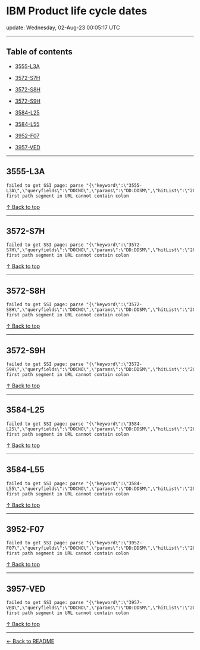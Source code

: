 # IBM Product life cycle dates

update: Wednesday, 02-Aug-23 00:05:17 UTC

---

## Table of contents


- [3555-L3A](#3555-l3a)

- [3572-S7H](#3572-s7h)

- [3572-S8H](#3572-s8h)

- [3572-S9H](#3572-s9h)

- [3584-L25](#3584-l25)

- [3584-L55](#3584-l55)

- [3952-F07](#3952-f07)

- [3957-VED](#3957-ved)


---





## 3555-L3A

```
failed to get SSI page: parse "{\"keyword\":\"3555-L3A\",\"queryfields\":\"DOCNO\",\"params\":\"DD:DDSM\",\"hitList\":\"20\",\"country\":\"ASP:TW\",\"fr\":\"0\",\"mppefsrt\":\"2\"}": first path segment in URL cannot contain colon
```



[↑ Back to top](#table-of-contents)

---





## 3572-S7H

```
failed to get SSI page: parse "{\"keyword\":\"3572-S7H\",\"queryfields\":\"DOCNO\",\"params\":\"DD:DDSM\",\"hitList\":\"20\",\"country\":\"ASP:TW\",\"fr\":\"0\",\"mppefsrt\":\"2\"}": first path segment in URL cannot contain colon
```



[↑ Back to top](#table-of-contents)

---





## 3572-S8H

```
failed to get SSI page: parse "{\"keyword\":\"3572-S8H\",\"queryfields\":\"DOCNO\",\"params\":\"DD:DDSM\",\"hitList\":\"20\",\"country\":\"ASP:TW\",\"fr\":\"0\",\"mppefsrt\":\"2\"}": first path segment in URL cannot contain colon
```



[↑ Back to top](#table-of-contents)

---





## 3572-S9H

```
failed to get SSI page: parse "{\"keyword\":\"3572-S9H\",\"queryfields\":\"DOCNO\",\"params\":\"DD:DDSM\",\"hitList\":\"20\",\"country\":\"ASP:TW\",\"fr\":\"0\",\"mppefsrt\":\"2\"}": first path segment in URL cannot contain colon
```



[↑ Back to top](#table-of-contents)

---





## 3584-L25

```
failed to get SSI page: parse "{\"keyword\":\"3584-L25\",\"queryfields\":\"DOCNO\",\"params\":\"DD:DDSM\",\"hitList\":\"20\",\"country\":\"ASP:TW\",\"fr\":\"0\",\"mppefsrt\":\"2\"}": first path segment in URL cannot contain colon
```



[↑ Back to top](#table-of-contents)

---





## 3584-L55

```
failed to get SSI page: parse "{\"keyword\":\"3584-L55\",\"queryfields\":\"DOCNO\",\"params\":\"DD:DDSM\",\"hitList\":\"20\",\"country\":\"ASP:TW\",\"fr\":\"0\",\"mppefsrt\":\"2\"}": first path segment in URL cannot contain colon
```



[↑ Back to top](#table-of-contents)

---





## 3952-F07

```
failed to get SSI page: parse "{\"keyword\":\"3952-F07\",\"queryfields\":\"DOCNO\",\"params\":\"DD:DDSM\",\"hitList\":\"20\",\"country\":\"ASP:TW\",\"fr\":\"0\",\"mppefsrt\":\"2\"}": first path segment in URL cannot contain colon
```



[↑ Back to top](#table-of-contents)

---





## 3957-VED

```
failed to get SSI page: parse "{\"keyword\":\"3957-VED\",\"queryfields\":\"DOCNO\",\"params\":\"DD:DDSM\",\"hitList\":\"20\",\"country\":\"ASP:TW\",\"fr\":\"0\",\"mppefsrt\":\"2\"}": first path segment in URL cannot contain colon
```



[↑ Back to top](#table-of-contents)

---



[← Back to README](./README.md)